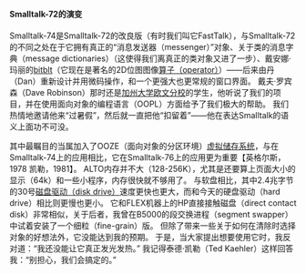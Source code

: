 #### Smalltalk-72的演变
Smalltalk-74是Smalltalk-72的改良版（有时我们叫它FastTalk），与Smalltalk-72的不同之处在于它拥有真正的“消息发送器（messenger）”对象、关于类的消息字典（message dictionaries）（这使得我们离真正的类对象又进了一步）、戴安娜·玛丽的[bitblt](http://baike.baidu.com/item/BitBlt)（它现在是著名的2D位图图像[算子（operator）](http://baike.baidu.com/item/%E7%AE%97%E5%AD%90)）——后来由丹（Dan）重新设计并用微码操作，和一个更强大也更常规的窗口界面。
戴夫·罗宾森（Dave Robinson）那时还是[加州大学欧文分校](http://baike.baidu.com/item/UCI)的学生，他听说了我们的项目，并在使用面向对象的编程语言（OOPL）方面给予了我们极大的帮助。
我们热情地邀请他来“过暑假”，然后就一直把他“扣留着”——他在表达Smalltalk的语义上面功不可没。

其中最瞩目的当属加入了OOZE（面向对象的分区环境）[虚拟储存系统](http://baike.baidu.com/item/%E8%99%9A%E6%8B%9F%E5%AD%98%E5%82%A8%E7%B3%BB%E7%BB%9F)，与在Smalltalk-74上的应用相比，它在Smalltalk-76上的应用更为重要【英格尔斯，1978 凯勒，1981】。
ALTO内存并不大（128-256K），尤其是还要算上页面大小的显示（64k）和一些小程序，内存很快就不够用了。
与软盘相比，其中2.4兆字节的30号[磁盘驱动（disk drive）](http://baike.baidu.com/item/%E7%A3%81%E7%9B%98%E9%A9%B1%E5%8A%A8%E5%99%A8)速度更快也更大，而和今天的硬盘驱动（hard drive）相比则更慢也更小。
它和FLEX机器上的HP直接接触磁盘（direct contact disk）非常相似，关于后者，我曾在B5000的段交换进程（segment swapper）中试着安装了一个细粒（fine-grain）版。
但除了带来一些关于如何在清除时选择对象的好想法外，它没能达到我的预期。
于是，当大家提出想要使用它时，我反对道：“我还没能让它真正发光发热。”
我记得泰德·凯勒（Ted Kaehler）这样回答我：“别担心，我们会搞定的。”
